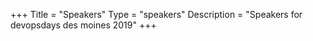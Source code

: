 +++
Title = "Speakers"
Type = "speakers"
Description = "Speakers for devopsdays des moines 2019"
+++

